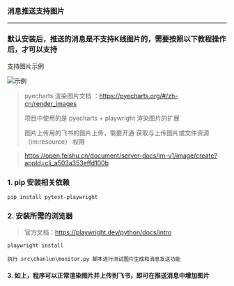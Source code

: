 ### 消息推送支持图片

---

### 默认安装后，推送的消息是不支持K线图片的，需要按照以下教程操作后，才可以支持

支持图片示例

![示例](img/send_msg_demo.png)


> pyecharts 渲染图片文档 ：https://pyecharts.org/#/zh-cn/render_images
>
> 项目中使用的是 pyecharts + playwright 渲染图片的扩展
>
> 图片上传用的飞书的图片上传，需要开通 获取与上传图片或文件资源（im:resource） 权限

> https://open.feishu.cn/document/server-docs/im-v1/image/create?appId=cli_a503a353effd100b


### 1. pip 安装相关依赖

    pip install pytest-playwright

### 2. 安装所需的浏览器

> 官方文档：https://playwright.dev/python/docs/intro

    playwright install

    执行 src\chanlun\monitor.py 脚本进行测试图片生成和消息发送功能

#### 3. 如上，程序可以正常渲染图片并上传到飞书，即可在推送消息中增加图片